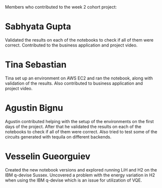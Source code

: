 Members who contributed to the week 2 cohort project:

# Sabhyata Gupta
Validated the results on each of the notebooks to check if all of them were correct.
Contributed to the business application and project video.

# Tina Sebastian

Tina set up an environment on AWS EC2 and ran the notebook, along with validation of the results. Also contributed to business application and project video.

# Agustin Bignu
Agustin contributed helping with the setup of the environments on the first days of the project. After that he validated the results on each of the notebooks to check if all of them were correct. Also tried to test some of the circuits generated with tequila on different backends.

# Vesselin Gueorguiev 
Created the new notebook versions and explored running LiH and H2 on the IBM q-devise Sussex.
Uncovered a problem with the energy variation in H2 when using the IBM q-devise which is an issue for utilization of VQE.
